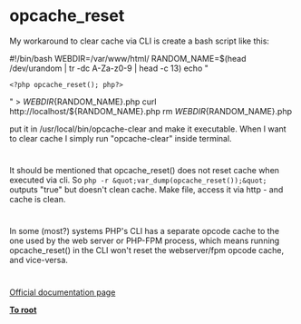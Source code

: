 # opcache_reset





My workaround to clear cache via CLI is create a bash script like this:

#!/bin/bash
WEBDIR=/var/www/html/
RANDOM_NAME=$(head /dev/urandom | tr -dc A-Za-z0-9 | head -c 13)
echo &quot;

```
<?php opcache_reset(); php?>
```
&quot; &gt; ${WEBDIR}${RANDOM_NAME}.php
curl http://localhost/${RANDOM_NAME}.php
rm ${WEBDIR}${RANDOM_NAME}.php

put it in /usr/local/bin/opcache-clear and make it executable. 
When I want to clear cache I simply run &quot;opcache-clear&quot; inside terminal.

  

#



It should be mentioned that opcache_reset() does not reset cache when executed via cli. 
So `php -r &quot;var_dump(opcache_reset());&quot;` outputs &quot;true&quot; but doesn&apos;t clean cache. Make file, access it via http - and cache is clean.

  

#



In some (most?) systems PHP&apos;s CLI has a separate opcode cache to the one used by the web server or PHP-FPM process, which means running opcache_reset() in the CLI won&apos;t reset the webserver/fpm opcode cache, and vice-versa.

  

#

[Official documentation page](https://www.php.net/manual/en/function.opcache-reset.php)

**[To root](/README.md)**